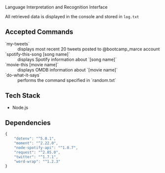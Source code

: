 Language Interpretation and Recognition Interface

All retrieved data is displayed in the console and stored in `log.txt`

## Accepted Commands
<dl>
    <dt>`my-tweets`</dt>
    <dd>displays most recent 20 tweets posted to @bootcamp_marce account</dd>
    <dt>`spotify-this-song [song name]`</dt>
    <dd>displays Spotify information about `[song name]`</dd>
    <dt>`movie-this [movie name]`</dt>
    <dd>displays OMDB information about `[movie name]`</dd>
    <dt>`do-what-it-says`</dt>
    <dd>performs the command specified in `random.txt`</dd>
</dl>

## Tech Stack
- Node.js

## Dependencies
```js
{
    "dotenv": "^5.0.1",
    "moment": "^2.22.0",
    "node-spotify-api": "^1.0.7",
    "request": "^2.85.0",
    "twitter": "^1.7.1",
    "word-wrap": "^1.2.3"
}
```
